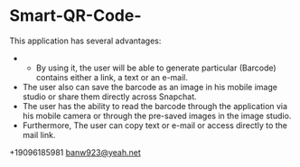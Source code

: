 # Smart-QR-Code-

This application has several advantages:

- - By using it, the user will be able to generate particular (Barcode) contains either a link, a text or an e-mail.
- The user also can save the barcode as an image in his mobile image studio or share them directly across Snapchat.
- The user has the ability to read the barcode through the application via his mobile camera or through the pre-saved images in the image studio.
- Furthermore, The user can copy text or e-mail or access directly to the mail link.

+19096185981  banw923@yeah.net
